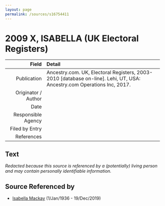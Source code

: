 ```yaml
---
layout: page
permalink: /sources/s16754411
---
```


# 2009 X, ISABELLA (UK Electoral Registers)

Field | Detail
---:|:---
Publication | Ancestry.com. UK, Electoral Registers, 2003-2010 [database on-line]. Lehi, UT, USA: Ancestry.com Operations Inc, 2017.
Originator / Author | 
Date | 
Responsible Agency | 
Filed by Entry | 
References | 

## Text

_Redacted because this source is referenced by a (potentially) living person and may contain personally identifiable information._

## Source Referenced by

* [Isabella Mackay](../people/@25303611@-isabella-mackay-b1936-1-1-d2019-12-19.md) (1/Jan/1936 - 19/Dec/2019)

